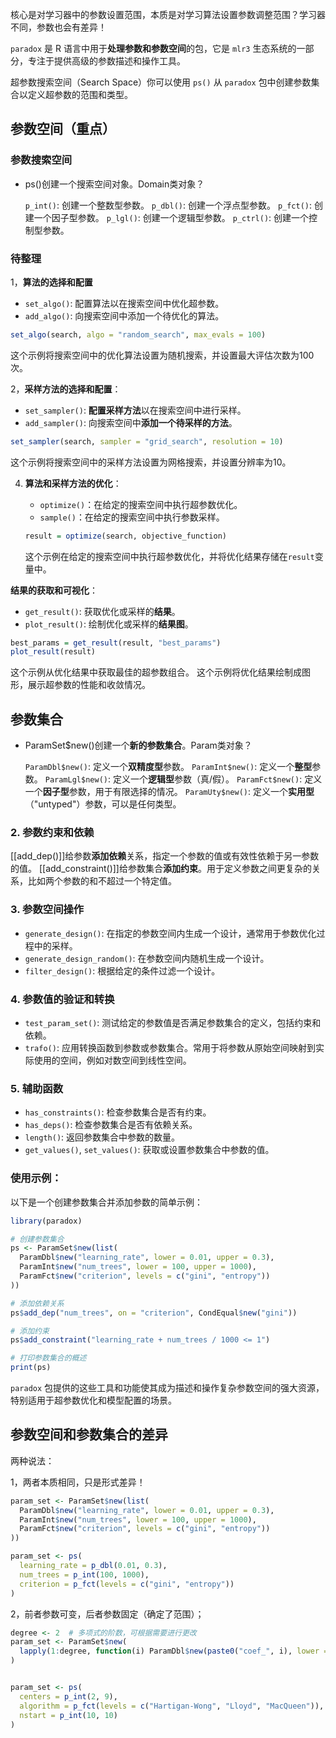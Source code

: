 核心是对学习器中的参数设置范围，本质是对学习算法设置参数调整范围？学习器不同，参数也会有差异！

`paradox` 是 R 语言中用于**处理参数和参数空间**的包，它是 `mlr3` 生态系统的一部分，专注于提供高级的参数描述和操作工具。

超参数搜索空间（Search Space）你可以使用 `ps()` 从 `paradox` 包中创建参数集合以定义超参数的范围和类型。

## 参数空间（重点）
### 参数搜索空间

- ps()创建一个搜索空间对象。Domain类对象？
   
	`p_int()`: 创建一个整数型参数。
	`p_dbl()`: 创建一个浮点型参数。
	`p_fct()`: 创建一个因子型参数。
	`p_lgl()`: 创建一个逻辑型参数。
	`p_ctrl()`: 创建一个控制型参数。

### 待整理
1，**算法的选择和配置**
   - `set_algo()`: 配置算法以在搜索空间中优化超参数。
   - `add_algo()`: 向搜索空间中添加一个待优化的算法。

   ```R
   set_algo(search, algo = "random_search", max_evals = 100)
   ```
   这个示例将搜索空间中的优化算法设置为随机搜索，并设置最大评估次数为100次。

2，**采样方法的选择和配置**：
   - `set_sampler()`: **配置采样方法**以在搜索空间中进行采样。
   - `add_sampler()`: 向搜索空间中**添加一个待采样的方法**。
   ```R
   set_sampler(search, sampler = "grid_search", resolution = 10)
   ```
   这个示例将搜索空间中的采样方法设置为网格搜索，并设置分辨率为10。

4. **算法和采样方法的优化**：
   - `optimize()`：在给定的搜索空间中执行超参数优化。
   - `sample()`：在给定的搜索空间中执行参数采样。
   ```R
   result = optimize(search, objective_function)
   ```
   
   这个示例在给定的搜索空间中执行超参数优化，并将优化结果存储在`result`变量中。

**结果的获取和可视化**：
   - `get_result()`: 获取优化或采样的**结果**。
   - `plot_result()`: 绘制优化或采样的**结果图**。

```R
best_params = get_result(result, "best_params")
plot_result(result)
```
这个示例从优化结果中获取最佳的超参数组合。
这个示例将优化结果绘制成图形，展示超参数的性能和收敛情况。


## 参数集合

- ParamSet$new()创建一个**新的参数集合**。Param类对象？

	`ParamDbl$new()`: 定义一个**双精度型**参数。
	`ParamInt$new()`: 定义一个**整型**参数。
	`ParamLgl$new()`: 定义一个**逻辑型**参数（真/假）。
	`ParamFct$new()`: 定义一个**因子型**参数，用于有限选择的情况。
	`ParamUty$new()`: 定义一个**实用型**（"untyped"）参数，可以是任何类型。

### 2. 参数约束和依赖
[[add_dep()]]给参数**添加依赖**关系，指定一个参数的值或有效性依赖于另一参数的值。
[[add_constraint()]]给参数集合**添加约束**。用于定义参数之间更复杂的关系，比如两个参数的和不超过一个特定值。

### 3. 参数空间操作
- `generate_design()`: 在指定的参数空间内生成一个设计，通常用于参数优化过程中的采样。
- `generate_design_random()`: 在参数空间内随机生成一个设计。
- `filter_design()`: 根据给定的条件过滤一个设计。

### 4. 参数值的验证和转换
- `test_param_set()`: 测试给定的参数值是否满足参数集合的定义，包括约束和依赖。
- `trafo()`: 应用转换函数到参数或参数集合。常用于将参数从原始空间映射到实际使用的空间，例如对数空间到线性空间。

### 5. 辅助函数
- `has_constraints()`: 检查参数集合是否有约束。
- `has_deps()`: 检查参数集合是否有依赖关系。
- `length()`: 返回参数集合中参数的数量。
- `get_values()`, `set_values()`: 获取或设置参数集合中参数的值。

### 使用示例：
以下是一个创建参数集合并添加参数的简单示例：
```r
library(paradox)

# 创建参数集合
ps <- ParamSet$new(list(
  ParamDbl$new("learning_rate", lower = 0.01, upper = 0.3),
  ParamInt$new("num_trees", lower = 100, upper = 1000),
  ParamFct$new("criterion", levels = c("gini", "entropy"))
))

# 添加依赖关系
ps$add_dep("num_trees", on = "criterion", CondEqual$new("gini"))

# 添加约束
ps$add_constraint("learning_rate + num_trees / 1000 <= 1")

# 打印参数集合的概述
print(ps)
```

`paradox` 包提供的这些工具和功能使其成为描述和操作复杂参数空间的强大资源，特别适用于超参数优化和模型配置的场景。


## 参数空间和参数集合的差异
两种说法：

1，两者本质相同，只是形式差异！
```R
param_set <- ParamSet$new(list(
  ParamDbl$new("learning_rate", lower = 0.01, upper = 0.3),
  ParamInt$new("num_trees", lower = 100, upper = 1000),
  ParamFct$new("criterion", levels = c("gini", "entropy"))
))

param_set <- ps(
  learning_rate = p_dbl(0.01, 0.3),
  num_trees = p_int(100, 1000),
  criterion = p_fct(levels = c("gini", "entropy"))
)
```

2，前者参数可变，后者参数固定（确定了范围）；
```R
degree <- 2  # 多项式的阶数，可根据需要进行更改
param_set <- ParamSet$new(
  lapply(1:degree, function(i) ParamDbl$new(paste0("coef_", i), lower = -1, upper = 1))
)


param_set <- ps(
  centers = p_int(2, 9),
  algorithm = p_fct(levels = c("Hartigan-Wong", "Lloyd", "MacQueen")),
  nstart = p_int(10, 10)
)
```

